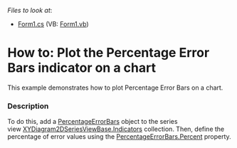 <!-- default file list -->
*Files to look at*:

* [Form1.cs](./CS/PercentageErrorBars/Form1.cs) (VB: [Form1.vb](./VB/PercentageErrorBars/Form1.vb))
<!-- default file list end -->
# How to: Plot the Percentage Error Bars indicator on a chart


This example demonstrates how to plot Percentage Error Bars on a chart.


<h3>Description</h3>

To do this, add a&nbsp;<a href="https://documentation.devexpress.com/#CoreLibraries/clsDevExpressXtraChartsPercentageErrorBarstopic">PercentageErrorBars</a>&nbsp;object to the series view&nbsp;<a href="https://documentation.devexpress.com/#CoreLibraries/DevExpressXtraChartsXYDiagram2DSeriesViewBase_Indicatorstopic">XYDiagram2DSeriesViewBase.Indicators</a>&nbsp;collection. Then, define&nbsp;the percentage of error values using the&nbsp;<a href="https://documentation.devexpress.com/#CoreLibraries/DevExpressXtraChartsPercentageErrorBars_Percenttopic">PercentageErrorBars.Percent</a>&nbsp;property.

<br/>


